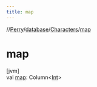 ```yaml
---
title: map
---
```

//[Perry](../../../index.html)/[database](../index.html)/[Characters](index.html)/[map](map.html)



# map



[jvm]\
val [map](map.html): Column<[Int](https://kotlinlang.org/api/latest/jvm/stdlib/kotlin/-int/index.html)>




